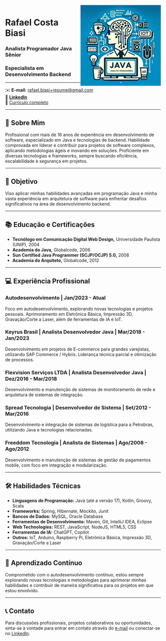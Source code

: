 
<img src="images/logo.webp" width="260em" align="right">

# Rafael Costa Biasi

### Analista Programador Java Sênior
### Especialista em Desenvolvimento Backend

---

:envelope: **E-mail:** [rafael.biasi+resume@gmail.com](mailto:rafael.biasi+resume@gmail.com)  
:link: [**LinkedIn**](https://www.linkedin.com/in/rafael-biasi/)  
:scroll: [Currículo completo](Curriculum.md)

---

## :pushpin: Sobre Mim

Profissional com mais de 16 anos de experiência em desenvolvimento de software, especializado em Java e tecnologias de backend. Habilidade comprovada em liderar e contribuir para projetos de software complexos, aplicando metodologias ágeis e inovando em soluções. Proficiente em diversas tecnologias e frameworks, sempre buscando eficiência, escalabilidade e segurança em projetos.

---

## :dart: Objetivo

Viso aplicar minhas habilidades avançadas em programação Java e minha vasta experiência em arquitetura de software para enfrentar desafios significativos na área de desenvolvimento backend.

---

## :books: Educação e Certificações

- **Tecnólogo em Comunicação Digital Web Design,** Universidade Paulista (UNIP), 2004
- **Academia do Java,** Globalcode, 2006
- **Sun Certified Java Programmer (SCJP/OCJP) 5.0,** 2008
- **Academia do Arquiteto,** Globalcode, 2012

---

## :computer: Experiência Profissional

### Autodesenvolvimento | Jan/2023 - Atual
Foco em autodesenvolvimento, explorando novas tecnologias e projetos pessoais. Aprimoramento em Eletrônica Básica, Impressão 3D, Gravação/Corte a Laser, além de ferramentas de IA e IoT.

### **Keyrus Brasil** | Analista Desenvolvedor Java | Mar/2018 - Jan/2023
Desenvolvimento em projetos de E-commerce para grandes varejistas, utilizando SAP Commerce / Hybris. Liderança técnica parcial e otimização de processos.

### **Flexvision Serviços LTDA** | Analista Desenvolvedor Java | Dez/2016 - Mar/2018
Desenvolvimento e manutenção de sistemas de monitoramento de rede e arquitetura de sistemas de integração.

### **Spread Tecnologia** | Desenvolvedor de Sistema | Set/2012 - Mar/2016
Desenvolvimento e integração de sistemas de logística para a Petrobras, utilizando Java e tecnologias relacionadas.

### **Freeddom Tecnologia** | Analista de Sistemas | Ago/2008 - Ago/2012
Desenvolvimento e manutenção de sistemas de gestão de pagamentos mobile, com foco em integração e modularização.

---

## :hammer_and_wrench: Habilidades Técnicas

- **Linguagens de Programação:** Java (até a versão 17), Kotlin, Groovy, Scala
- **Frameworks:** Spring, Hibernate, Mockito, Junit
- **Bancos de Dados:** MySQL, Oracle Database
- **Ferramentas de Desenvolvimento:** Maven, Git, IntelliJ IDEA, Eclipse
- **Web Technologies:** REST, JavaScript, NodeJS, HTML5, CSS
- **Ferramentas de IA:** ChatGPT, Copilot
- **Outros:** IoT, Arduino, Raspberry Pi, Eletrônica Básica, Impressão 3D, Gravação/Corte a Laser

---

## :seedling: Aprendizado Contínuo

Comprometido com o autodesenvolvimento contínuo, estou sempre explorando novas tecnologias e metodologias para aprimorar minhas habilidades e contribuir de maneira significativa para os projetos em que estou envolvido.

---

## :telephone_receiver: Contato

Para discussões profissionais, projetos colaborativos ou oportunidades, sinta-se à vontade para entrar em contato através do [e-mail](mailto:rafael.biasi+resume@gmail.com) ou conectar-se no [LinkedIn](https://www.linkedin.com/in/rafael-biasi-82ba0912/).

